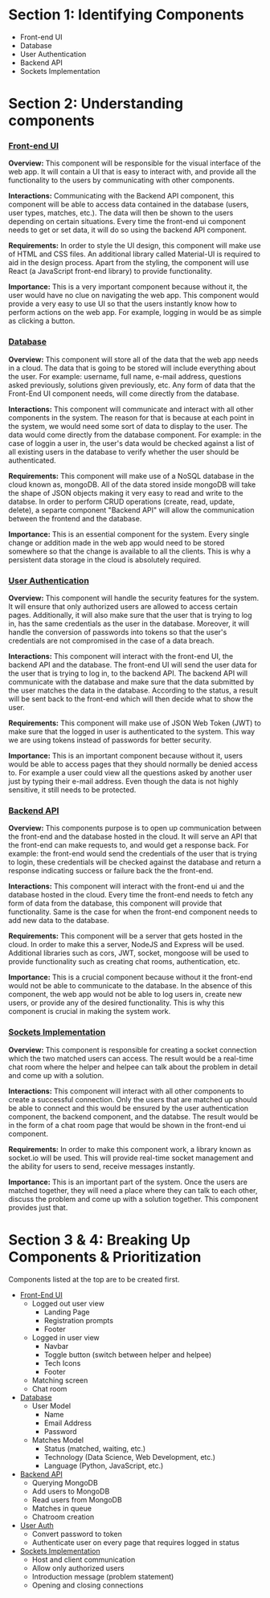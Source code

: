 # Section 1: Identifying Components

- Front-end UI
- Database
- User Authentication
- Backend API
- Sockets Implementation

# Section 2: Understanding components

### **<ins>Front-end UI</ins>**

**Overview:** This component will be responsible for the visual interface of the web app. It will contain a UI that is easy to interact with, and provide all the functionality to the users by communicating with other components.

**Interactions:** Communicating with the Backend API component, this component will be able to access data contained in the database (users, user types, matches, etc.). The data will then be shown to the users depending on certain situations. Every time the front-end ui component needs to get or set data, it will do so using the backend API component.

**Requirements:** In order to style the UI design, this component will make use of HTML and CSS files. An additional library called Material-UI is required to aid in the design process. Apart from the styling, the component will use React (a JavaScript front-end library) to provide functionality.

**Importance:** This is a very important component because without it, the user would have no clue on navigating the web app. This component would provide a very easy to use UI so that the users instantly know how to perform actions on the web app. For example, logging in would be as simple as clicking a button.

### **<ins>Database</ins>**

**Overview:** This component will store all of the data that the web app needs in a cloud. The data that is going to be stored will include everything about the user. For example: username, full name, e-mail address, questions asked previously, solutions given previously, etc. Any form of data that the Front-End UI component needs, will come directly from the database.

**Interactions:** This component will communicate and interact with all other components in the system. The reason for that is because at each point in the system, we would need some sort of data to display to the user. The data would come directly from the database component. For example: in the case of loggin a user in, the user's data would be checked against a list of all existing users in the database to verify whether the user should be authenticated.

**Requirements:** This component will make use of a NoSQL database in the cloud known as, mongoDB. All of the data stored inside mongoDB will take the shape of JSON objects making it very easy to read and write to the databse. In order to perform CRUD operations (create, read, update, delete), a separte component "Backend API" will allow the communication between the frontend and the database.

**Importance:** This is an essential component for the system. Every single change or addition made in the web app would need to be stored somewhere so that the change is available to all the clients. This is why a persistent data storage in the cloud is absolutely required.

### **<ins>User Authentication</ins>**

**Overview:** This component will handle the security features for the system. It will ensure that only authorized users are allowed to access certain pages. Additionally, it will also make sure that the user that is trying to log in, has the same credentials as the user in the database. Moreover, it will handle the conversion of passwords into tokens so that the user's credentials are not compromised in the case of a data breach.

**Interactions:** This component will interact with the front-end UI, the backend API and the database. The front-end UI will send the user data for the user that is trying to log in, to the backend API. The backend API will communicate with the database and make sure that the data submitted by the user matches the data in the database. According to the status, a result will be sent back to the front-end which will then decide what to show the user.

**Requirements:** This component will make use of JSON Web Token (JWT) to make sure that the logged in user is authenticated to the system. This way we are using tokens instead of passwords for better security.

**Importance:** This is an important component because without it, users would be able to access pages that they should normally be denied access to. For example a user could view all the questions asked by another user just by typing their e-mail address. Even though the data is not highly sensitive, it still needs to be protected.

### **<ins>Backend API</ins>**

**Overview:** This components purpose is to open up communication between the front-end and the database hosted in the cloud. It will serve an API that the front-end can make requests to, and would get a response back. For example: the front-end would send the credentials of the user that is trying to login, these credentials will be checked against the database and return a response indicating success or failure back the the front-end.

**Interactions:** This component will interact with the front-end ui and the database hosted in the cloud. Every time the front-end needs to fetch any form of data from the database, this component will provide that functionality. Same is the case for when the front-end component needs to add new data to the database.

**Requirements:** This component will be a server that gets hosted in the cloud. In order to make this a server, NodeJS and Express will be used. Additional libraries such as cors, JWT, socket, mongoose will be used to provide functionality such as creating chat rooms, authentication, etc.

**Importance:** This is a crucial component because without it the front-end would not be able to communicate to the database. In the absence of this component, the web app would not be able to log users in, create new users, or provide any of the desired functionality. This is why this component is crucial in making the system work.

### **<ins>Sockets Implementation</ins>**

**Overview:** This component is responsible for creating a socket connection which the two matched users can access. The result would be a real-time chat room where the helper and helpee can talk about the problem in detail and come up with a solution.

**Interactions:** This component will interact with all other components to create a successful connection. Only the users that are matched up should be able to connect and this would be ensured by the user authentication component, the backend component, and the databse. The result would be in the form of a chat room page that would be shown in the front-end ui component.

**Requirements:** In order to make this component work, a library known as socket.io will be used. This will provide real-time socket management and the ability for users to send, receive messages instantly.

**Importance:** This is an important part of the system. Once the users are matched together, they will need a place where they can talk to each other, discuss the problem and come up with a solution together. This component provides just that.

# Section 3 & 4: Breaking Up Components & Prioritization

Components listed at the top are to be created first.

- <ins>Front-End UI</ins>
  - Logged out user view
    - Landing Page
    - Registration prompts
    - Footer
  - Logged in user view
    - Navbar
    - Toggle button (switch between helper and helpee)
    - Tech Icons
    - Footer
  - Matching screen
  - Chat room
- <ins>Database</ins>
  - User Model
    - Name
    - Email Address
    - Password
  - Matches Model
    - Status (matched, waiting, etc.)
    - Technology (Data Science, Web Development, etc.)
    - Language (Python, JavaScript, etc.)
- <ins>Backend API</ins>
  - Querying MongoDB
  - Add users to MongoDB
  - Read users from MongoDB
  - Matches in queue
  - Chatroom creation
- <ins>User Auth</ins>
  - Convert password to token
  - Authenticate user on every page that requires logged in status
- <ins>Sockets Implementation</ins>
  - Host and client communication
  - Allow only authorized users
  - Introduction message (problem statement)
  - Opening and closing connections
